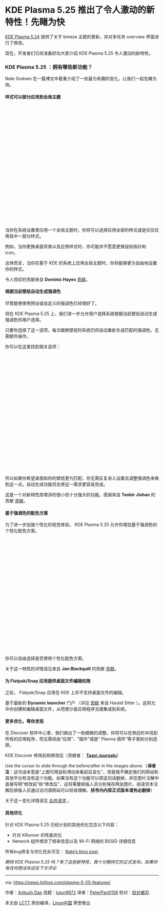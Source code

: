 [#]: subject: "Exciting New Features Revealed for KDE Plasma 5.25! Take a Look Here"
[#]: via: "https://news.itsfoss.com/plasma-5-25-features/"
[#]: author: "Ankush Das https://news.itsfoss.com/author/ankush/"
[#]: collector: "lujun9972"
[#]: translator: "PeterPan0106"
[#]: reviewer: " "
[#]: publisher: " "
[#]: url: " "

KDE Plasma 5.25 推出了令人激动的新特性！先睹为快
======

[KDE Plasma 5.24][1] 提供了关于 breeze 主题的更新，并对多任务 overview 界面进行了修改。

现在，开发者们已经准备好向大家介绍 KDE Plasma 5.25 令人激动的新特性。

### KDE Plasma 5.25 ：拥有哪些新功能？

Nate Graham 在一篇博文中着重介绍了一些最为有趣的变化，让我们一起先睹为快。

#### 样式可以部分应用到全局主题

![来源： Pointiestick Blog / Nate Graham][2]

当你在系统设置里应用一个全局主题时，你将可以选择应用全部的样式或是仅仅应用其中一部分样式。

例如，当你更换桌面背景以及应用样式时，你可能并不愿意更换鼠标指针和 icon。

总体而言，当你在基于 KDE 的系统上应用全局主题时，你将能够更为自由地设置你的样式。

令人惊叹的贡献来自 **Dominic Hayes** [贡献][3]。

#### 根据当前壁纸自动生成强调色

尽管能够使用预设或自定义的强调色已经很好了。

但在 KDE Plasma 5.25 上，我们进一步允许用户选择系统根据当前壁纸自动生成强调色供用户选择。

只要你选择了这一选项，每次跟换壁纸时系统仍将自动重新生成匹配的强调色，无需额外操作。

你可以在这里找到相关选项：

![来源： Pointiestick Blog / Nate Graham][4]

所以如果你希望桌面和你的壁纸更为匹配，你无需反复进入设置去调整强调色来做到这一点。自动生成功能将会使这一需求更容易完成。

这是一个对新特性库增添的很小但十分强大的功能。感谢来自 **Tanbir Jishan** 的贡献 [贡献][5]。

#### 基于强调色的配色方案

为了进一步加强个性化的视觉体验， KDE Plasma 5.25 允许你增加基于强调色的个性化配色方案。

![来源： Jan Blackquill][6]

你可以自由选择是否使用个性化配色方案。

关于这一特性的详情请见来自 **Jan Blackquill** 的贡献 [贡献][7]。

#### 为 Flatpak/Snap 应用提供桌面文件编辑权限

之前， Flatpak/Snap 应用在 KDE 上并不支持桌面文件的编辑。

基于最新的 **Dynamic launcher** 门户 （详见 [贡献][8] 来自 Harald Sitter ）。这将允许你创建和编辑桌面文件，从而使沙盒应用程序无缝集成到系统。

#### 更多优化，等你发现

在 Discover 软件中心里，我们做出了一些细微的调整。你将可以在侧边栏中找到所有的应用程序，而无需经由“应用”、“插件”或是“ Plasma 插件”等子类别分别选择。

KDE Discover 修改前和修改后（贡献者： **[Taavi Juursalu][9]**）

Use the cursor to slide through the before/after in the images above.（**译者注**：这句话本意是“上图可用鼠标滑动来看前后变化”，但是我不确定我们的网站和其他平台有没有这个功能。如果没有这个功能可以把这句话删掉，并在图片注解中直接写明“修改前”和“修改后”，这将需要排版人员分别保存两张图片。阅读完本注解后排版人员通过访问源网站可以轻易理解。**括号内内容正式版本请务必删掉**）

关于这一变化详情请见 [合并请求][10] 。

#### 其他优化

针对 KDE Plasma 5.25 已经计划的其他优化包含以下内容：

  * 针对 KRunner 的性能优化
  * Network 组件增添了频率信息以及 Wi-Fi 网络的 BSSID 详细信息



所有bug修复与优化在此可见： [Nate’s blog post][11].

_期待 KDE Plasma 5.25 吗？有了这些新特性，我十分期待它的正式发布。如果你有任何想法欢迎在下方评论_

--------------------------------------------------------------------------------

via: https://news.itsfoss.com/plasma-5-25-features/

作者：[Ankush Das][a]
选题：[lujun9972][b]
译者：[PeterPan0106](https://github.com/译者ID)
校对：[校对者ID](https://github.com/校对者ID)

本文由 [LCTT](https://github.com/LCTT/TranslateProject) 原创编译，[Linux中国](https://linux.cn/) 荣誉推出

[a]: https://news.itsfoss.com/author/ankush/
[b]: https://github.com/lujun9972
[1]: https://news.itsfoss.com/kde-plasma-5-24-lts-release/
[2]: data:image/svg+xml;base64,PHN2ZyBoZWlnaHQ9Ijc3OSIgd2lkdGg9IjEwMjQiIHhtbG5zPSJodHRwOi8vd3d3LnczLm9yZy8yMDAwL3N2ZyIgdmVyc2lvbj0iMS4xIi8+
[3]: https://invent.kde.org/plasma/plasma-workspace/-/merge_requests/1043
[4]: data:image/svg+xml;base64,PHN2ZyBoZWlnaHQ9Ijc3OCIgd2lkdGg9IjEwMjQiIHhtbG5zPSJodHRwOi8vd3d3LnczLm9yZy8yMDAwL3N2ZyIgdmVyc2lvbj0iMS4xIi8+
[5]: https://invent.kde.org/plasma/plasma-workspace/-/merge_requests/1325
[6]: data:image/svg+xml;base64,PHN2ZyBoZWlnaHQ9IjExNDMiIHdpZHRoPSIxNTU4IiB4bWxucz0iaHR0cDovL3d3dy53My5vcmcvMjAwMC9zdmciIHZlcnNpb249IjEuMSIvPg==
[7]: https://invent.kde.org/plasma/plasma-workspace/-/merge_requests/1620
[8]: https://invent.kde.org/plasma/xdg-desktop-portal-kde/-/commit/d5f958e149705e27bbba9f3bbec659ff5bed1d80
[9]: https://invent.kde.org/taavi
[10]: https://invent.kde.org/plasma/discover/-/merge_requests/234
[11]: https://pointieststick.com/2022/04/22/this-week-in-kde-major-accent-color-and-global-theme-improvements/
